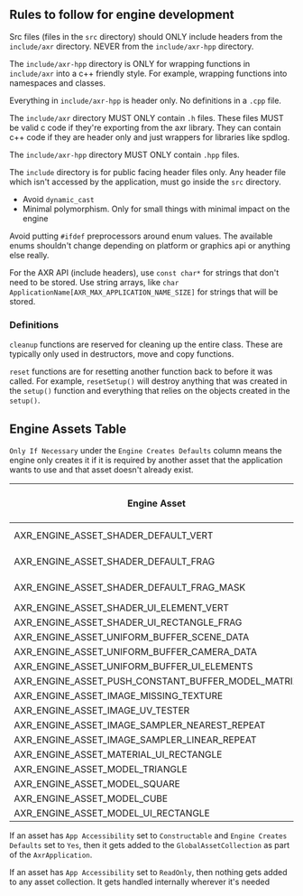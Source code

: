## Rules to follow for engine development

Src files (files in the `src` directory) should ONLY include headers from the `include/axr` directory.
NEVER from the `include/axr-hpp` directory.

The `include/axr-hpp` directory is ONLY for wrapping functions in `include/axr` into a c++ friendly style.
For example, wrapping functions into namespaces and classes.

Everything in `include/axr-hpp` is header only. No definitions in a `.cpp` file.

The `include/axr` directory MUST ONLY contain `.h` files. These files MUST be valid c code if they're exporting from the
axr library. They can contain c++ code if they are header only and just wrappers for libraries like spdlog.

The `include/axr-hpp` directory MUST ONLY contain `.hpp` files.

The `include` directory is for public facing header files only.
Any header file which isn't accessed by the application, must go inside the `src` directory.

- Avoid `dynamic_cast`
- Minimal polymorphism. Only for small things with minimal impact on the engine

Avoid putting `#ifdef` preprocessors around enum values. The available enums shouldn't change depending on platform or
graphics api or anything else really.

For the AXR API (include headers), use `const char*` for strings that don't need to be stored.
Use string arrays, like `char ApplicationName[AXR_MAX_APPLICATION_NAME_SIZE]` for strings
that will be stored.

### Definitions

`cleanup` functions are reserved for cleaning up the entire class.
These are typically only used in destructors, move and copy functions.

`reset` functions are for resetting another function back to before it was called.
For example, `resetSetup()` will destroy anything that was created in the `setup()` function and everything that
relies on the objects created in the `setup()`.

## Engine Assets Table

`Only If Necessary` under the `Engine Creates Defaults` column means the engine only creates it if it is required
by another asset that the application wants to use and that asset doesn't already exist.

| Engine Asset                                       | Engine Defined Name | App Accessibility | Engine Creates Defaults |
|----------------------------------------------------|:-------------------:|:-----------------:|:-----------------------:|
| AXR_ENGINE_ASSET_SHADER_DEFAULT_VERT               |         Yes         |   Constructable   |    Only If Necessary    |
| AXR_ENGINE_ASSET_SHADER_DEFAULT_FRAG               |         Yes         |   Constructable   |    Only If Necessary    |
| AXR_ENGINE_ASSET_SHADER_DEFAULT_FRAG_MASK          |         Yes         |   Constructable   |    Only If Necessary    |
| AXR_ENGINE_ASSET_SHADER_UI_ELEMENT_VERT            |         Yes         |   Constructable   |           Yes           |
| AXR_ENGINE_ASSET_SHADER_UI_RECTANGLE_FRAG          |         Yes         |   Constructable   |           Yes           |
| AXR_ENGINE_ASSET_UNIFORM_BUFFER_SCENE_DATA         |         Yes         |     ReadOnly      |           Yes           |
| AXR_ENGINE_ASSET_UNIFORM_BUFFER_CAMERA_DATA        |         Yes         |     ReadOnly      |           Yes           |
| AXR_ENGINE_ASSET_UNIFORM_BUFFER_UI_ELEMENTS        |         Yes         |     ReadOnly      |           Yes           |
| AXR_ENGINE_ASSET_PUSH_CONSTANT_BUFFER_MODEL_MATRIX |         Yes         |     ReadOnly      |           Yes           |
| AXR_ENGINE_ASSET_IMAGE_MISSING_TEXTURE             |         Yes         |   Constructable   |           Yes           |
| AXR_ENGINE_ASSET_IMAGE_UV_TESTER                   |         No          |   Constructable   |           No            |
| AXR_ENGINE_ASSET_IMAGE_SAMPLER_NEAREST_REPEAT      |         Yes         |   Constructable   |           Yes           |
| AXR_ENGINE_ASSET_IMAGE_SAMPLER_LINEAR_REPEAT       |         Yes         |   Constructable   |           Yes           |
| AXR_ENGINE_ASSET_MATERIAL_UI_RECTANGLE             |         Yes         |     ReadOnly      |           Yes           |
| AXR_ENGINE_ASSET_MODEL_TRIANGLE                    |         No          |   Constructable   |           No            |
| AXR_ENGINE_ASSET_MODEL_SQUARE                      |         No          |   Constructable   |           No            |
| AXR_ENGINE_ASSET_MODEL_CUBE                        |         No          |   Constructable   |           No            |
| AXR_ENGINE_ASSET_MODEL_UI_RECTANGLE                |         Yes         |   Constructable   |           Yes           |

If an asset has `App Accessibility` set to `Constructable` and `Engine Creates Defaults` set to `Yes`,
then it gets added to the `GlobalAssetCollection` as part of the `AxrApplication`.

If an asset has `App Accessibility` set to `ReadOnly`, then nothing gets added to any asset collection.
It gets handled internally wherever it's needed
